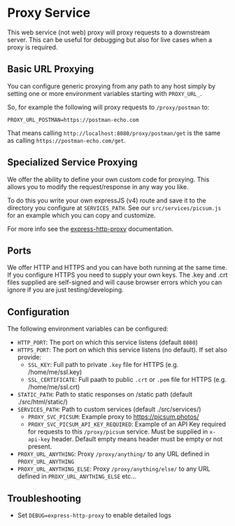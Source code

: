 # Proxy Service
This web service (not web) proxy will proxy requests to a downstream server.
This can be useful for debugging but also for live cases when a proxy is required.

## Basic URL Proxying
You can configure generic proxying from any path to any host simply by setting one or more environment variables starting with `PROXY_URL_`.

So, for example the following will proxy requests to `/proxy/postman` to:
```
PROXY_URL_POSTMAN=https://postman-echo.com
```
That means calling `http://localhost:8080/proxy/postman/get` is the same as calling `https://postman-echo.com/get`.

## Specialized Service Proxying
We offer the ability to define your own custom code for proxying. This allows you to modify the request/response in any way you like.

To do this you write your own expressJS (v4) route and save it to the directory you configure at `SERVICES_PATH`. See our `src/services/picsum.js` for an example which you can copy and customize.

For more info see the [express-http-proxy](https://www.npmjs.com/package/express-http-proxy) documentation.

## Ports
We offer HTTP and HTTPS and you can have both running at the same time.
If you configure HTTPS you need to supply your own keys. The .key and .crt files supplied are self-signed and will cause browser errors which you can ignore if you are just testing/developing.

## Configuration
The following environment variables can be configured:
* `HTTP_PORT`: The port on which this service listens (default `8080`)
* `HTTPS_PORT`: The port on which this service listens (no default). If set also provide:
  * `SSL_KEY`: Full path to private `.key` file for HTTPS (e.g. /home/me/ssl.key)
  * `SSL_CERTIFICATE`: Full paath to public `.crt` or `.pem` file for HTTPS (e.g. /home/me/ssl.crt)
* `STATIC_PATH`: Path to static responses on /static path (default ./src/html/static/)
* `SERVICES_PATH`: Path to custom services (default ./src/services/)
  * `PROXY_SVC_PICSUM`: Example proxy to https://picsum.photos/
  * `PROXY_SVC_PICSUM_API_KEY_REQUIRED`: Example of an API Key required for requests to this `/proxy/picsum` service. Must be supplied in `x-api-key` header. Default empty means header must be empty or not present.
* `PROXY_URL_ANYTHING`: Proxy `/proxy/anything/` to any URL defined in `PROXY_URL_ANYTHING`
* `PROXY_URL_ANYTHING_ELSE`: Proxy `/proxy/anything/else/` to any URL defined in `PROXY_URL_ANYTHING_ELSE` etc...

## Troubleshooting
* Set `DEBUG=express-http-proxy` to enable detailed logs